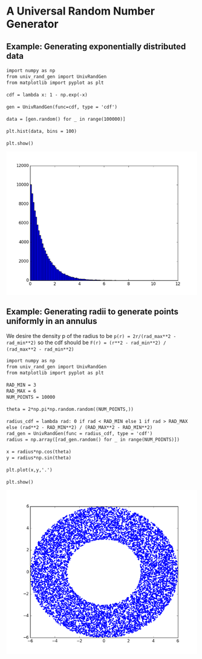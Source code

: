 # A  Universal Random Number Generator


## Example:  Generating exponentially distributed data

    import numpy as np
    from univ_rand_gen import UnivRandGen
    from matplotlib import pyplot as plt

    cdf = lambda x: 1 - np.exp(-x)

    gen = UnivRandGen(func=cdf, type = 'cdf')

    data = [gen.random() for _ in range(100000)]

    plt.hist(data, bins = 100)

    plt.show()

![](./exp_dist.png)



## Example: Generating radii to generate points uniformly in an annulus


We desire the density p of the radius to be `p(r) = 2r/(rad_max**2 - rad_min**2)` so the cdf should be `F(r) = (r**2 - rad_min**2) / (rad_max**2 - rad_min**2)`

    import numpy as np
    from univ_rand_gen import UnivRandGen
    from matplotlib import pyplot as plt

    RAD_MIN = 3
    RAD_MAX = 6
    NUM_POINTS = 10000

    theta = 2*np.pi*np.random.random((NUM_POINTS,))

    radius_cdf = lambda rad: 0 if rad < RAD_MIN else 1 if rad > RAD_MAX else (rad**2 - RAD_MIN**2) / (RAD_MAX**2 - RAD_MIN**2)
    rad_gen = UnivRandGen(func = radius_cdf, type = 'cdf')
    radius = np.array([rad_gen.random() for _ in range(NUM_POINTS)])

    x = radius*np.cos(theta)
    y = radius*np.sin(theta)

    plt.plot(x,y,'.')

    plt.show()

![](./uniform_annulus.png)

